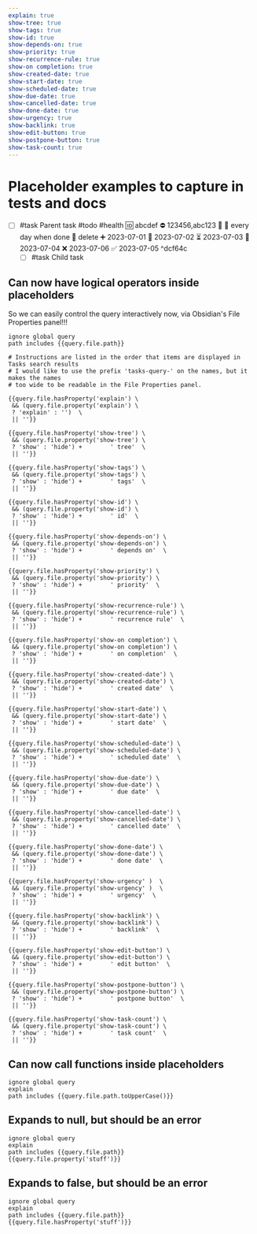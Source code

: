 ```yaml
---
explain: true
show-tree: true
show-tags: true
show-id: true
show-depends-on: true
show-priority: true
show-recurrence-rule: true
show-on completion: true
show-created-date: true
show-start-date: true
show-scheduled-date: true
show-due-date: true
show-cancelled-date: true
show-done-date: true
show-urgency: true
show-backlink: true
show-edit-button: true
show-postpone-button: true
show-task-count: true
---
```

# Placeholder examples to capture in tests and docs

- [ ] #task Parent task #todo #health 🆔 abcdef ⛔ 123456,abc123 🔼 🔁 every day when done 🏁 delete ➕ 2023-07-01 🛫 2023-07-02 ⏳ 2023-07-03 📅 2023-07-04 ❌ 2023-07-06 ✅ 2023-07-05 ^dcf64c
  - [ ] #task Child task

## Can now have logical operators inside placeholders

So we can easily control the query interactively now, via Obsidian's File Properties panel!!!

```tasks
ignore global query
path includes {{query.file.path}}

# Instructions are listed in the order that items are displayed in Tasks search results
# I would like to use the prefix 'tasks-query-' on the names, but it makes the names
# too wide to be readable in the File Properties panel.

{{query.file.hasProperty('explain') \
 && (query.file.property('explain') \
 ? 'explain' : '')  \
 || ''}}

{{query.file.hasProperty('show-tree') \
 && (query.file.property('show-tree') \
 ? 'show' : 'hide') +        ' tree'  \
 || ''}}

{{query.file.hasProperty('show-tags') \
 && (query.file.property('show-tags') \
 ? 'show' : 'hide') +        ' tags'  \
 || ''}}

{{query.file.hasProperty('show-id') \
 && (query.file.property('show-id') \
 ? 'show' : 'hide') +        ' id'  \
 || ''}}

{{query.file.hasProperty('show-depends-on') \
 && (query.file.property('show-depends-on') \
 ? 'show' : 'hide') +        ' depends on'  \
 || ''}}

{{query.file.hasProperty('show-priority') \
 && (query.file.property('show-priority') \
 ? 'show' : 'hide') +        ' priority'  \
 || ''}}

{{query.file.hasProperty('show-recurrence-rule') \
 && (query.file.property('show-recurrence-rule') \
 ? 'show' : 'hide') +        ' recurrence rule'  \
 || ''}}

{{query.file.hasProperty('show-on completion') \
 && (query.file.property('show-on completion') \
 ? 'show' : 'hide') +        ' on completion'  \
 || ''}}

{{query.file.hasProperty('show-created-date') \
 && (query.file.property('show-created-date') \
 ? 'show' : 'hide') +        ' created date'  \
 || ''}}

{{query.file.hasProperty('show-start-date') \
 && (query.file.property('show-start-date') \
 ? 'show' : 'hide') +        ' start date'  \
 || ''}}

{{query.file.hasProperty('show-scheduled-date') \
 && (query.file.property('show-scheduled-date') \
 ? 'show' : 'hide') +        ' scheduled date'  \
 || ''}}

{{query.file.hasProperty('show-due-date') \
 && (query.file.property('show-due-date') \
 ? 'show' : 'hide') +        ' due date'  \
 || ''}}

{{query.file.hasProperty('show-cancelled-date') \
 && (query.file.property('show-cancelled-date') \
 ? 'show' : 'hide') +        ' cancelled date'  \
 || ''}}

{{query.file.hasProperty('show-done-date') \
 && (query.file.property('show-done-date') \
 ? 'show' : 'hide') +        ' done date'  \
 || ''}}

{{query.file.hasProperty('show-urgency' )  \
 && (query.file.property('show-urgency' )  \
 ? 'show' : 'hide') +        ' urgency'  \
 || ''}}

{{query.file.hasProperty('show-backlink') \
 && (query.file.property('show-backlink') \
 ? 'show' : 'hide') +        ' backlink'  \
 || ''}}

{{query.file.hasProperty('show-edit-button') \
 && (query.file.property('show-edit-button') \
 ? 'show' : 'hide') +        ' edit button'  \
 || ''}}

{{query.file.hasProperty('show-postpone-button') \
 && (query.file.property('show-postpone-button') \
 ? 'show' : 'hide') +        ' postpone button'  \
 || ''}}

{{query.file.hasProperty('show-task-count') \
 && (query.file.property('show-task-count') \
 ? 'show' : 'hide') +        ' task count'  \
 || ''}}
```

## Can now call functions inside placeholders

```tasks
ignore global query
explain
path includes {{query.file.path.toUpperCase()}}
```

## Expands to null, but should be an error

```tasks
ignore global query
explain
path includes {{query.file.path}}
{{query.file.property('stuff')}}
```

## Expands to false, but should be an error

```tasks
ignore global query
explain
path includes {{query.file.path}}
{{query.file.hasProperty('stuff')}}
```
